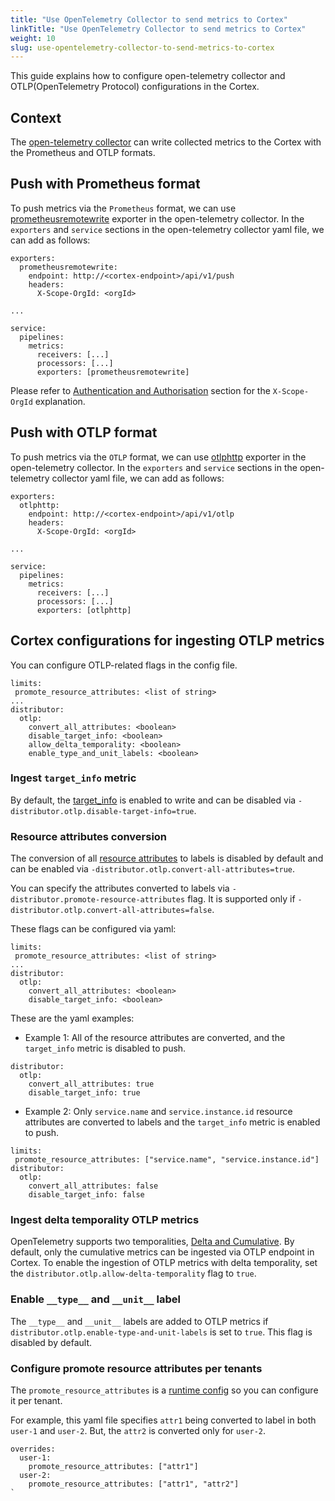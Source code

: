 ```yaml
---
title: "Use OpenTelemetry Collector to send metrics to Cortex"
linkTitle: "Use OpenTelemetry Collector to send metrics to Cortex"
weight: 10
slug: use-opentelemetry-collector-to-send-metrics-to-cortex
---
```


This guide explains how to configure open-telemetry collector and OTLP(OpenTelemetry Protocol) configurations in the
Cortex.

## Context

The [open-telemetry collector](https://opentelemetry.io/docs/collector/) can write collected metrics to the Cortex with
the Prometheus and OTLP formats.

## Push with Prometheus format

To push metrics via the `Prometheus` format, we can
use [prometheusremotewrite](https://github.com/open-telemetry/opentelemetry-collector-contrib/tree/main/exporter/prometheusremotewriteexporter)
exporter in the open-telemetry collector.
In the `exporters` and `service` sections in the open-telemetry collector yaml file, we can add as follows:

```
exporters:
  prometheusremotewrite:
    endpoint: http://<cortex-endpoint>/api/v1/push
    headers:
      X-Scope-OrgId: <orgId>

...

service:
  pipelines:
    metrics:
      receivers: [...]
      processors: [...]
      exporters: [prometheusremotewrite]
```

Please refer to [Authentication and Authorisation](./authentication-and-authorisation.md) section for the
`X-Scope-OrgId` explanation.

## Push with OTLP format

To push metrics via the `OTLP` format, we can
use [otlphttp](https://github.com/open-telemetry/opentelemetry-collector/tree/main/exporter/otlphttpexporter) exporter
in the open-telemetry collector.
In the `exporters` and `service` sections in the open-telemetry collector yaml file, we can add as follows:

```
exporters:
  otlphttp:
    endpoint: http://<cortex-endpoint>/api/v1/otlp
    headers:
      X-Scope-OrgId: <orgId>

...

service:
  pipelines:
    metrics:
      receivers: [...]
      processors: [...]
      exporters: [otlphttp]
```

## Cortex configurations for ingesting OTLP metrics
You can configure OTLP-related flags in the config file.

```
limits:
 promote_resource_attributes: <list of string>
...
distributor:
  otlp:
    convert_all_attributes: <boolean>
    disable_target_info: <boolean>
    allow_delta_temporality: <boolean>
    enable_type_and_unit_labels: <boolean>
```

### Ingest `target_info` metric

By default,
the [target_info](https://github.com/prometheus/OpenMetrics/blob/main/specification/OpenMetrics.md#supporting-target-metadata-in-both-push-based-and-pull-based-systems)
is enabled to write and can be disabled via `-distributor.otlp.disable-target-info=true`.

### Resource attributes conversion

The conversion of
all [resource attributes](https://opentelemetry.io/docs/specs/semconv/resource/) to labels is
disabled by default and can be enabled via
`-distributor.otlp.convert-all-attributes=true`.

You can specify the attributes converted to labels via `-distributor.promote-resource-attributes` flag. It is supported
only if `-distributor.otlp.convert-all-attributes=false`.

These flags can be configured via yaml:

```
limits:
 promote_resource_attributes: <list of string>
...
distributor:
  otlp:
    convert_all_attributes: <boolean>
    disable_target_info: <boolean>
```

These are the yaml examples:

- Example 1: All of the resource attributes are converted, and the `target_info` metric is disabled to push.

```
distributor:
  otlp:
    convert_all_attributes: true
    disable_target_info: true
```

- Example 2: Only `service.name` and `service.instance.id` resource attributes are converted to labels and the
  `target_info` metric is enabled to push.

```
limits:
 promote_resource_attributes: ["service.name", "service.instance.id"]
distributor:
  otlp:
    convert_all_attributes: false
    disable_target_info: false
```

### Ingest delta temporality OTLP metrics

OpenTelemetry supports two temporalities, [Delta and Cumulative](https://opentelemetry.io/docs/specs/otel/metrics/data-model/#temporality).
By default, only the cumulative metrics can be ingested via OTLP endpoint in Cortex.
To enable the ingestion of OTLP metrics with delta temporality, set the `distributor.otlp.allow-delta-temporality` flag to `true`.

### Enable `__type__` and `__unit__` label

The `__type__` and `__unit__` labels are added to OTLP metrics if `distributor.otlp.enable-type-and-unit-labels` is set to `true`.
This flag is disabled by default.

### Configure promote resource attributes per tenants

The `promote_resource_attributes` is a [runtime config](./overrides-exporter.md) so you can configure it per tenant.

For example, this yaml file specifies `attr1` being converted to label in both `user-1` and `user-2`. But, the `attr2`
is converted only for `user-2`.

```
overrides:
  user-1:
    promote_resource_attributes: ["attr1"]
  user-2:
    promote_resource_attributes: ["attr1", "attr2"]
`
```

